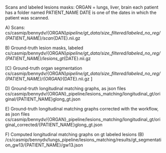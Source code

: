 Scans and labeled lesions masks:
ORGAN = lungs, liver, brain
each patient has a folder named PATIENT_NAME
DATE is one of the dates in which the patient was scanned.

A) Scans:
cs/casmip/bennydv/{ORGAN}_pipeline/gt_data/size_filtered/labeled_no_reg/{PATIENT_NAME}/scan_{DATE}.nii.gz

B) Ground-truth lesion masks, labeled
cs/casmip/bennydv/{ORGAN}_pipeline/gt_data/size_filtered/labeled_no_reg/{PATIENT_NAME}/lesions_gt_{DATE}.nii.gz

[C) Ground-truth organ segmentation
cs/casmip/bennydv/{ORGAN}_pipeline/gt_data/size_filtered/labeled_no_reg/{PATIENT_NAME}/{ORGAN}_{DATE}.nii.gz
]

D) Ground-truth longitudinal matching graphs, as json files
cs/casmip/bennydv/{ORGAN}_pipeline/lesions_matching/longitudinal_gt/original/{PATIENT_NAME}glong_gt.json


E) Ground-truth longitudinal matching graphs corrected with the workflow, as json files
cs/casmip/bennydv/{ORGAN}_pipeline/lesions_matching/longitudinal_gt/original_corrected/{PATIENT_NAME}glong_gt.json

F) Computed longitudinal matching graphs on gt labeled lesions (B)
/cs/casmip/bennydv/lungs_pipeline/lesions_matching/results/gt_segmentation_gw13/{PATIENT_NAME}/gw13.json

